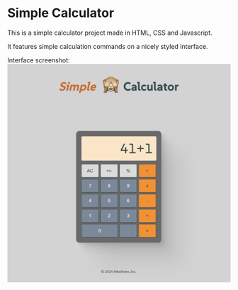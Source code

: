 # Simple Calculator

This is a simple calculator project made in HTML, CSS and Javascript.

It features simple calculation commands on a nicely styled interface.

Interface screenshot:
![Simple Calculator Screenshot](/screenshot.png)
